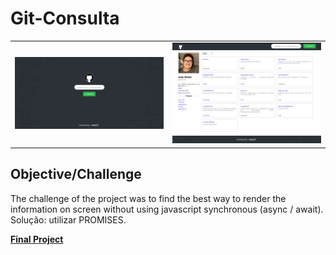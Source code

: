 # Git-Consulta

<table>
  <tr>
    <td>
      <img src="./screenshots/git_consulta-home.png" width="100%" height="auto">
    </td>
    <td>
      <img src="./screenshots/git_consulta-result.png" width="100%" height="auto">
    </td>
  </tr>
</table>

## Objective/Challenge 
The challenge of the project was to find the best way to render the information on screen without using javascript synchronous (async / await).
Solução: utilizar PROMISES. 

**[Final Project](https://jnetto23.github.io/rs-starter-js/index.html)**
